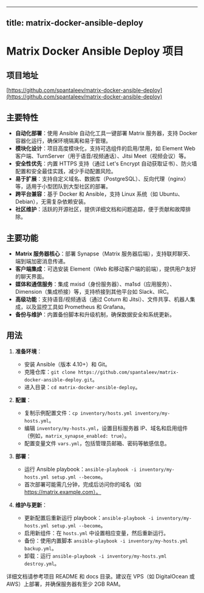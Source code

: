 
---
title: matrix-docker-ansible-deploy
---

# Matrix Docker Ansible Deploy 项目

## 项目地址
[https://github.com/spantaleev/matrix-docker-ansible-deploy](https://github.com/spantaleev/matrix-docker-ansible-deploy)

## 主要特性
- **自动化部署**：使用 Ansible 自动化工具一键部署 Matrix 服务器，支持 Docker 容器化运行，确保环境隔离和易于管理。
- **模块化设计**：项目高度模块化，支持可选组件的启用/禁用，如 Element Web 客户端、TurnServer（用于语音/视频通话）、Jitsi Meet（视频会议）等。
- **安全性优先**：内置 HTTPS 支持（通过 Let's Encrypt 自动获取证书）、防火墙配置和安全最佳实践，减少手动配置风险。
- **易于扩展**：支持自定义域名、数据库（PostgreSQL）、反向代理（nginx）等，适用于小型团队到大型社区的部署。
- **跨平台兼容**：基于 Docker 和 Ansible，支持 Linux 系统（如 Ubuntu、Debian），无需复杂依赖安装。
- **社区维护**：活跃的开源社区，提供详细文档和问题追踪，便于贡献和故障排除。

## 主要功能
- **Matrix 服务器核心**：部署 Synapse（Matrix 服务器后端），支持联邦聊天、端到端加密消息传递。
- **客户端集成**：可选安装 Element（Web 和移动客户端的前端），提供用户友好的聊天界面。
- **媒体和通信服务**：集成 mxisd（身份服务器）、ma1sd（应用服务）、Dimension（集成桥接）等，支持桥接到其他平台如 Slack、IRC。
- **高级功能**：支持语音/视频通话（通过 Coturn 和 Jitsi）、文件共享、机器人集成，以及监控工具如 Prometheus 和 Grafana。
- **备份与维护**：内置备份脚本和升级机制，确保数据安全和系统更新。

## 用法
1. **准备环境**：
   - 安装 Ansible（版本 4.10+）和 Git。
   - 克隆仓库：`git clone https://github.com/spantaleev/matrix-docker-ansible-deploy.git`。
   - 进入目录：`cd matrix-docker-ansible-deploy`。

2. **配置**：
   - 复制示例配置文件：`cp inventory/hosts.yml inventory/my-hosts.yml`。
   - 编辑 `inventory/my-hosts.yml`，设置目标服务器 IP、域名和启用组件（例如，`matrix_synapse_enabled: true`）。
   - 配置变量文件 `vars.yml`，包括管理员邮箱、密码等敏感信息。

3. **部署**：
   - 运行 Ansible playbook：`ansible-playbook -i inventory/my-hosts.yml setup.yml --become`。
   - 首次部署可能需几分钟，完成后访问你的域名（如 https://matrix.example.com）。

4. **维护与更新**：
   - 更新配置后重新运行 playbook：`ansible-playbook -i inventory/my-hosts.yml setup.yml --become`。
   - 启用新组件：在 `hosts.yml` 中设置相应变量，然后重新运行。
   - 备份：使用内置脚本 `ansible-playbook -i inventory/my-hosts.yml backup.yml`。
   - 卸载：运行 `ansible-playbook -i inventory/my-hosts.yml destroy.yml`。

详细文档请参考项目 README 和 docs 目录。建议在 VPS（如 DigitalOcean 或 AWS）上部署，并确保服务器有至少 2GB RAM。